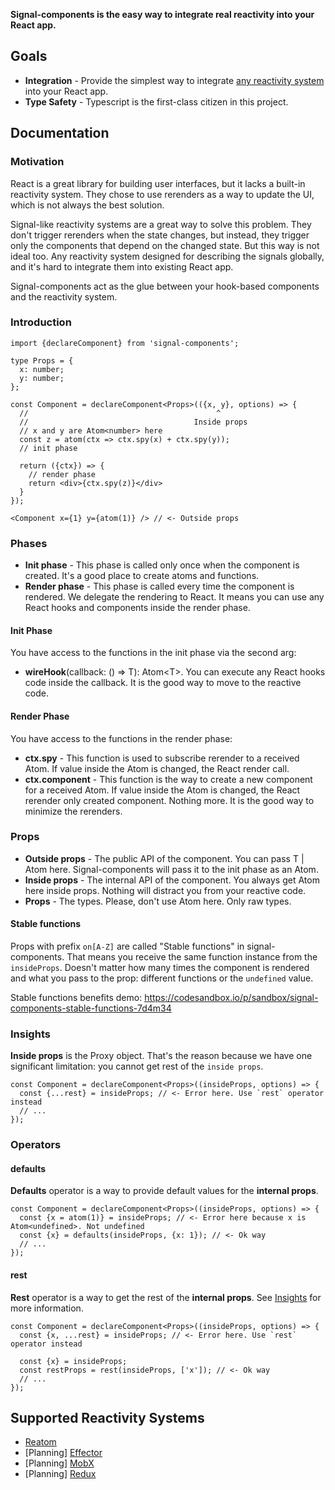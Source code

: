 **Signal-components is the easy way to integrate real reactivity into your React app.**

## Goals

- **Integration** - Provide the simplest way to integrate [any reactivity system](#Supported-Reactivity-Systems) into your React app.
- **Type Safety** - Typescript is the first-class citizen in this project.

## Documentation

### Motivation

React is a great library for building user interfaces, but it lacks a built-in reactivity system.
They chose to use rerenders as a way to update the UI, which is not always the best solution.

Signal-like reactivity systems are a great way to solve this problem. They don't trigger rerenders when the state changes,
but instead, they trigger only the components that depend on the changed state. But this way is not ideal too.
Any reactivity system designed for describing the signals globally, and it's hard to integrate them into existing React app.

Signal-components act as the glue between your hook-based components and the reactivity system.

### Introduction

```tsx
import {declareComponent} from 'signal-components';

type Props = {
  x: number;
  y: number;
};

const Component = declareComponent<Props>(({x, y}, options) => {
  //                                          ^
  //                                     Inside props
  // x and y are Atom<number> here
  const z = atom(ctx => ctx.spy(x) + ctx.spy(y));
  // init phase

  return ({ctx}) => {
    // render phase
    return <div>{ctx.spy(z)}</div>
  }
});

<Component x={1} y={atom(1)} /> // <- Outside props
```

### Phases

- **Init phase** - This phase is called only once when the component is created. It's a good place to create atoms and functions.
- **Render phase** - This phase is called every time the component is rendered. We delegate the rendering to React. It means you can use any React hooks and components inside the render phase.

#### Init Phase
You have access to the functions in the init phase via the second arg:
- **wireHook**(callback: () => T): Atom\<T>. You can execute any React hooks code inside the callback. It is the good way to move to the reactive code.

#### Render Phase
You have access to the functions in the render phase:  
- **ctx.spy** - This function is used to subscribe rerender to a received Atom. If value inside the Atom is changed, the React render call.
- **ctx.component** - This function is the way to create a new component for a received Atom. If value inside the Atom is changed, the React rerender only created component. Nothing more. It is the good way to minimize the rerenders.

### Props

- **Outside props** - The public API of the component. You can pass T | Atom<T> here. Signal-components will pass it to the init phase as an Atom<T>.
- **Inside props** - The internal API of the component. You always get Atom<T> here inside props. Nothing will distract you from your reactive code.
- **Props** - The types. Please, don't use Atom<T> here. Only raw types. 

#### Stable functions
Props with prefix `on[A-Z]` are called "Stable functions" in signal-components.
That means you receive the same function instance from the `insideProps`. Doesn't matter how many times the component is rendered and what you pass to the prop: different functions or the `undefined` value.

Stable functions benefits demo: https://codesandbox.io/p/sandbox/signal-components-stable-functions-7d4m34
### Insights

**Inside props** is the Proxy object. That's the reason because we have one significant limitation: you cannot get rest of the `inside props`.
```tsx
const Component = declareComponent<Props>((insideProps, options) => {
  const {...rest} = insideProps; // <- Error here. Use `rest` operator instead
  // ...
});
```

### Operators

#### defaults

**Defaults** operator is a way to provide default values for the __internal props__.
```tsx
const Component = declareComponent<Props>((insideProps, options) => {
  const {x = atom(1)} = insideProps; // <- Error here because x is Atom<undefined>. Not undefined
  const {x} = defaults(insideProps, {x: 1}); // <- Ok way
  // ...
});
```

#### rest
**Rest** operator is a way to get the rest of the __internal props__. See [Insights](#Insights) for more information.
```tsx
const Component = declareComponent<Props>((insideProps, options) => {
  const {x, ...rest} = insideProps; // <- Error here. Use `rest` operator instead
  
  const {x} = insideProps; 
  const restProps = rest(insideProps, ['x']); // <- Ok way
  // ...
});
```

## Supported Reactivity Systems

- [Reatom](https://reatom.dev)
- [Planning] [Effector](https://effector.dev)
- [Planning] [MobX](https://mobx.js.org/)
- [Planning] [Redux](https://redux.js.org/)
